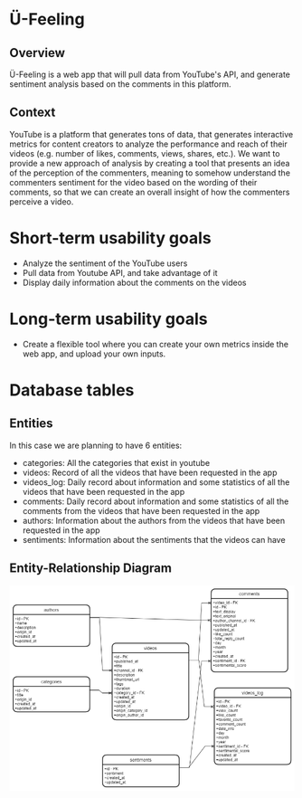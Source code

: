 # Ü-Feeling

## Overview

Ü-Feeling is a web app that will pull data from YouTube's API, and generate sentiment analysis based on the comments in this platform.

## Context

YouTube is a platform that generates tons of data, that generates interactive metrics for content creators to analyze the performance and reach of their videos (e.g.  number of likes, comments, views, shares, etc.). We want to provide a new approach of analysis by creating a tool that presents an idea of the perception of the commenters, meaning to somehow understand the commenters sentiment for the video based on the wording of their comments, so that we can create an overall insight of how the commenters perceive a video.

# Short-term usability goals

- Analyze the sentiment of the YouTube users
- Pull data from Youtube API, and take advantage of it
- Display daily information about the comments on the videos

# Long-term usability goals

- Create a flexible tool where you can create your own metrics inside the web app, and upload your own inputs.

# Database tables

## Entities

In this case we are planning to have 6 entities:

- categories: All the categories that exist in youtube
- videos: Record of all the videos that have been requested in the app
- videos_log: Daily record about information and some statistics of all the videos that have been requested in the app
- comments: Daily record about information and some statistics of all the comments from the videos that have been requested in the app
- authors: Information about the authors from the videos that have been requested in the app
- sentiments: Information about the sentiments that the videos can have

## Entity-Relationship Diagram

![](images/Entity_Relationship_Diagram.png)
